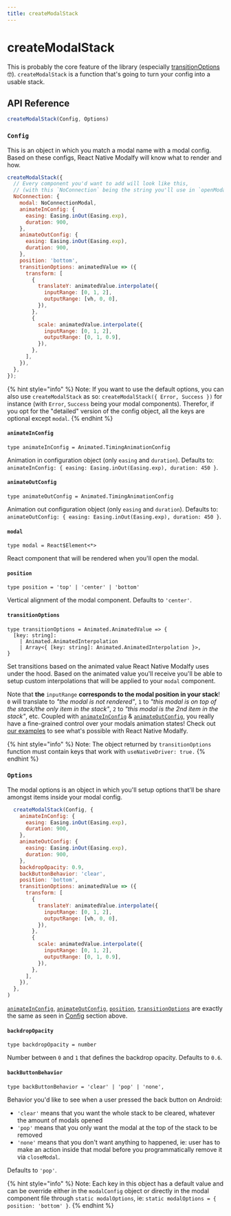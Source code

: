 ```yaml
---
title: createModalStack
---
```


# createModalStack

This is probably the core feature of the library \(especially [transitionOptions](create-modal-stack.md#transitionoptions) 🤓\). `createModalStack` is a function that's going to turn your config into a usable stack.

## API Reference

```javascript
createModalStack(Config, Options)
```

### `Config`

This is an object in which you match a modal name with a modal config. Based on these configs, React Native Modalfy will know what to render and how.

```javascript
createModalStack({
  // Every component you'd want to add will look like this,
  // (with this `NoConnection` being the string you'll use in `openModal`)
  NoConnection: {
    modal: NoConnectionModal,
    animateInConfig: {
      easing: Easing.inOut(Easing.exp),
      duration: 900,
    },
    animateOutConfig: {
      easing: Easing.inOut(Easing.exp),
      duration: 900,
    },
    position: 'bottom',
    transitionOptions: animatedValue => ({
      transform: [
        {
          translateY: animatedValue.interpolate({
            inputRange: [0, 1, 2],
            outputRange: [vh, 0, 0],
          }),
        },
        {
          scale: animatedValue.interpolate({
            inputRange: [0, 1, 2],
            outputRange: [0, 1, 0.9],
          }),
        },
      ],
    }),
  },
});
```

{% hint style="info" %}
Note: If you want to use the default options, you can also use `createModalStack` as so: `createModalStack({ Error, Success })` for instance \(with `Error`, `Success` being your modal components\). Therefor, if you opt for the "detailed" version of the config object, all the keys are optional except `modal`.
{% endhint %}

#### `animateInConfig`

```text
type animateInConfig = Animated.TimingAnimationConfig
```

Animation in configuration object \(only `easing` and `duration`\). Defaults to: `animateInConfig: { easing: Easing.inOut(Easing.exp), duration: 450 }`.

#### `animateOutConfig`

```text
type animateOutConfig = Animated.TimingAnimationConfig
```

Animation out configuration object \(only `easing` and `duration`\). Defaults to: `animateOutConfig: { easing: Easing.inOut(Easing.exp), duration: 450 }`.

#### `modal`

```text
type modal = React$Element<*>
```

React component that will be rendered when you'll open the modal.

#### `position`

```text
type position = 'top' | 'center' | 'bottom'
```

Vertical alignment of the modal component. Defaults to `'center'`.

#### `transitionOptions`

```text
type transitionOptions = Animated.AnimatedValue => {
  [key: string]:
    | Animated.AnimatedInterpolation
    | Array<{ [key: string]: Animated.AnimatedInterpolation }>,
}
```

Set transitions based on the animated value React Native Modalfy uses under the hood. Based on the animated value you'll receive you'll be able to setup custom interpolations that will be applied to your `modal` component.

Note that **the** `inputRange` **corresponds to the modal position in your stack**! `0` will translate to _"the modal is not rendered"_, `1` to _"this modal is on top of the stack/the only item in the stack"_, `2` to _"this modal is the 2nd item in the stack"_, etc. Coupled with [`animateInConfig`](create-modal-stack.md#animateinconfig) & [`animateOutConfig`](create-modal-stack.md#animateoutconfig), you really have a fine-grained control over your modals animation states! Check out [our examples](https://github.com/colorfy-software/react-native-modalfy/tree/master/examples) to see what's possible with React Native Modalfy.

{% hint style="info" %}
Note: The object returned by `transitionOptions` function must contain keys that work with `useNativeDriver: true.`
{% endhint %}

### `Options`

The modal options is an object in which you'll setup options that'll be share amongst items inside your modal config.

```javascript
  createModalStack(Config, {
    animateInConfig: {
      easing: Easing.inOut(Easing.exp),
      duration: 900,
    },
    animateOutConfig: {
      easing: Easing.inOut(Easing.exp),
      duration: 900,
    },
    backdropOpacity: 0.9,
    backButtonBehavior: 'clear',
    position: 'bottom',
    transitionOptions: animatedValue => ({
      transform: [
        {
          translateY: animatedValue.interpolate({
            inputRange: [0, 1, 2],
            outputRange: [vh, 0, 0],
          }),
        },
        {
          scale: animatedValue.interpolate({
            inputRange: [0, 1, 2],
            outputRange: [0, 1, 0.9],
          }),
        },
      ],
    }),
  },
)
```

[`animateInConfig`](create-modal-stack.md#animateinconfig), [`animateOutConfig`](create-modal-stack.md#animateoutconfig), [`position`](create-modal-stack.md#position), [`transitionOptions`](create-modal-stack.md#transitionoptions) are exactly the same as seen in [Config](create-modal-stack.md#config) section above.

#### `backdropOpacity`

```text
type backdropOpacity = number
```

Number between `0` and `1` that defines the backdrop opacity. Defaults to `0.6`.

#### `backButtonBehavior`

```text
type backButtonBehavior = 'clear' | 'pop' | 'none',
```

Behavior you'd like to see when a user pressed the back button on Android:

* `'clear'` means that you want the whole stack to be cleared, whatever the amount of modals opened
* `'pop'` means that you only want the modal at the top of the stack to be removed
* `'none'` means that you don't want anything to happened, ie: user has to make an action inside that modal before you programmatically remove it via `closeModal`.

Defaults to `'pop'`.

{% hint style="info" %}
Note: Each key in this object has a default value and can be override either in the `modalConfig` object or directly in the modal component file through `static modalOptions`, ie: `static modalOptions = { position: 'bottom' }`.
{% endhint %}

